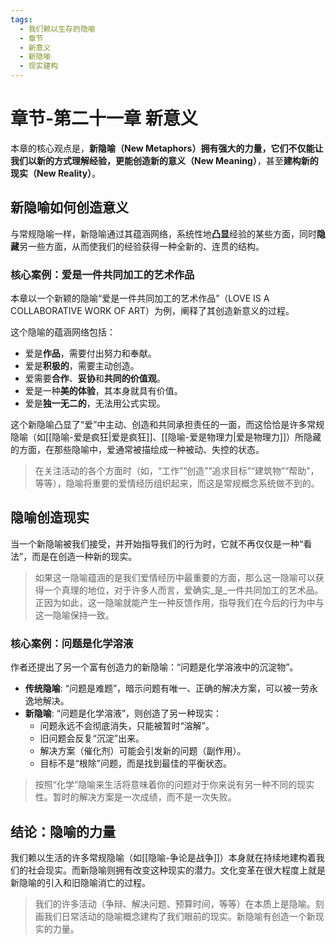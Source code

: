 ```yaml
---
tags:
  - 我们赖以生存的隐喻
  - 章节
  - 新意义
  - 新隐喻
  - 现实建构
---
```


# 章节-第二十一章 新意义

本章的核心观点是，**新隐喻（New Metaphors）**拥有强大的力量，它们不仅能让我们以新的方式理解经验，更能**创造新的意义（New Meaning）**，甚至**建构新的现实（New Reality）**。

## 新隐喻如何创造意义

与常规隐喻一样，新隐喻通过其蕴涵网络，系统性地**凸显**经验的某些方面，同时**隐藏**另一些方面，从而使我们的经验获得一种全新的、连贯的结构。

### 核心案例：爱是一件共同加工的艺术作品
本章以一个新颖的隐喻“爱是一件共同加工的艺术作品”（LOVE IS A COLLABORATIVE WORK OF ART）为例，阐释了其创造新意义的过程。

这个隐喻的蕴涵网络包括：
-   爱是**作品**，需要付出努力和奉献。
-   爱是**积极的**，需要主动创造。
-   爱需要**合作**、**妥协**和**共同的价值观**。
-   爱是一种**美的体验**，其本身就具有价值。
-   爱是**独一无二的**，无法用公式实现。

这个新隐喻凸显了“爱”中主动、创造和共同承担责任的一面，而这恰恰是许多常规隐喻（如[[隐喻-爱是疯狂|爱是疯狂]]、[[隐喻-爱是物理力|爱是物理力]]）所隐藏的方面，在那些隐喻中，爱通常被描绘成一种被动、失控的状态。

> 在关注活动的各个方面时（如，“工作”“创造”“追求目标”“建筑物”“帮助”，等等），隐喻将重要的爱情经历组织起来，而这是常规概念系统做不到的。

## 隐喻创造现实

当一个新隐喻被我们接受，并开始指导我们的行为时，它就不再仅仅是一种“看法”，而是在创造一种新的现实。

> 如果这一隐喻蕴涵的是我们爱情经历中最重要的方面，那么这一隐喻可以获得一个真理的地位，对于许多人而言，爱确实_是_一件共同加工的艺术品。正因为如此，这一隐喻就能产生一种反馈作用，指导我们在今后的行为中与这一隐喻保持一致。

### 核心案例：问题是化学溶液
作者还提出了另一个富有创造力的新隐喻：“问题是化学溶液中的沉淀物”。

-   **传统隐喻**: “问题是难题”，暗示问题有唯一、正确的解决方案，可以被一劳永逸地解决。
-   **新隐喻**: “问题是化学溶液”，则创造了另一种现实：
    -   问题永远不会彻底消失，只能被暂时“溶解”。
    -   旧问题会反复“沉淀”出来。
    -   解决方案（催化剂）可能会引发新的问题（副作用）。
    -   目标不是“根除”问题，而是找到最佳的平衡状态。

> 按照“化学”隐喻来生活将意味着你的问题对于你来说有另一种不同的现实性。暂时的解决方案是一次成绩，而不是一次失败。

## 结论：隐喻的力量

我们赖以生活的许多常规隐喻（如[[隐喻-争论是战争]]）本身就在持续地建构着我们的社会现实。而新隐喻则拥有改变这种现实的潜力。文化变革在很大程度上就是新隐喻的引入和旧隐喻消亡的过程。

> 我们的许多活动（争辩、解决问题、预算时间，等等）在本质上是隐喻。刻画我们日常活动的隐喻概念建构了我们眼前的现实。新隐喻有创造一个新现实的力量。